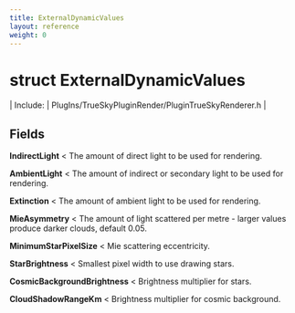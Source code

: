 ```yaml
---
title: ExternalDynamicValues
layout: reference
weight: 0
---
```

struct ExternalDynamicValues
===

| Include: | PlugIns/TrueSkyPluginRender/PluginTrueSkyRenderer.h |





Fields
---

**IndirectLight**  < The amount of direct light to be used for rendering.

**AmbientLight**  < The amount of indirect or secondary light to be used for rendering.

**Extinction**  < The amount of ambient light to be used for rendering.

**MieAsymmetry**  < The amount of light scattered per metre - larger values produce darker clouds, default 0.05.

**MinimumStarPixelSize**  < Mie scattering eccentricity.

**StarBrightness**  < Smallest pixel width to use drawing stars.

**CosmicBackgroundBrightness**  < Brightness multiplier for stars.

**CloudShadowRangeKm**  < Brightness multiplier for cosmic background.
